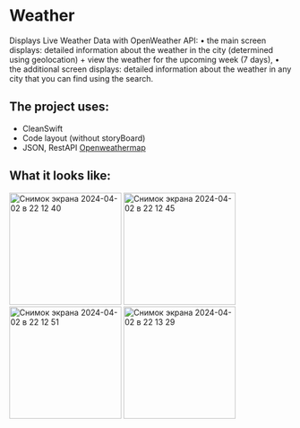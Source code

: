 # Weather
Displays Live Weather Data with OpenWeather API:
 • the main screen displays: detailed information about the weather in the city (determined using geolocation) + view the weather for the upcoming week (7 days),
 • the additional screen displays: detailed information about the weather in any city that you can find using the search.

## The project uses: 
+ CleanSwift
+ Code layout (without storyBoard)
+ JSON, RestAPI [Openweathermap](api.openweathermap.org)
   
## What it looks like:

<img width="200" alt="Снимок экрана 2024-04-02 в 22 12 40" src="https://github.com/m1c0meRr/Weather/assets/140728201/412d7256-ebc6-4b4c-93e5-589cc0e3de0b">
<img width="200" alt="Снимок экрана 2024-04-02 в 22 12 45" src="https://github.com/m1c0meRr/Weather/assets/140728201/deae7694-e661-4713-9d29-79ed1a216986">
<img width="200" alt="Снимок экрана 2024-04-02 в 22 12 51" src="https://github.com/m1c0meRr/Weather/assets/140728201/13d8ff7d-96ca-4ebd-ae86-1ad849f27f35">
<img width="200" alt="Снимок экрана 2024-04-02 в 22 13 29" src="https://github.com/m1c0meRr/Weather/assets/140728201/fccdc9d7-90ec-4a34-afd9-c720bfaf795d">
